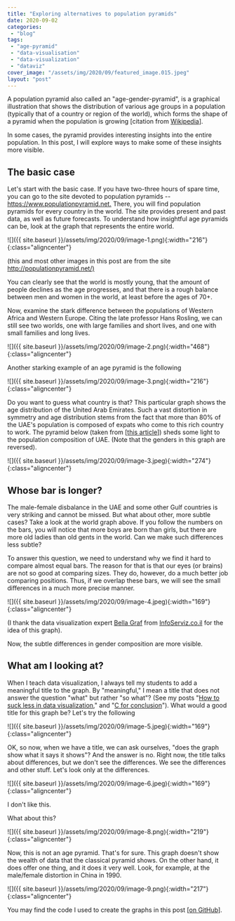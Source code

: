```yaml
---
title: "Exploring alternatives to population pyramids"
date: 2020-09-02
categories: 
 - "blog"
tags: 
 - "age-pyramid"
 - "data-visualisation"
 - "data-visualization"
 - "dataviz"
cover_image: "/assets/img/2020/09/featured_image.015.jpeg"
layout: "post"
---
```


A population pyramid also called an "age-gender-pyramid", is a graphical illustration that shows the distribution of various age groups in a population (typically that of a country or region of the world), which forms the shape of a pyramid when the population is growing [citation from [Wikipedia](https://en.wikipedia.org/wiki/Population_pyramid)].

In some cases, the pyramid provides interesting insights into the entire population. In this post, I will explore ways to make some of these insights more visible. 

## The basic case

Let's start with the basic case. If you have two-three hours of spare time, you can go to the site devoted to population pyramids -- <https://www.populationpyramid.net.> There, you will find population pyramids for every country in the world. The site provides present and past data, as well as future forecasts. To understand how insightful age pyramids can be, look at the graph that represents the entire world.

![]({{ site.baseurl }}/assets/img/2020/09/image-1.png){:width="216"}{:class="aligncenter"}

(this and most other images in this post are from the site <http://populationpyramid.net/)>

You can clearly see that the world is mostly young, that the amount of people declines as the age progresses, and that there is a rough balance between men and women in the world, at least before the ages of 70+.

Now, examine the stark difference between the populations of Western Africa and Western Europe. Citing the late professor Hans Rosling, we can still see two worlds, one with large families and short lives, and one with small families and long lives. 

![]({{ site.baseurl }}/assets/img/2020/09/image-2.png){:width="468"}{:class="aligncenter"}

Another starking example of an age pyramid is the following

![]({{ site.baseurl }}/assets/img/2020/09/image-3.png){:width="216"}{:class="aligncenter"}

Do you want to guess what country is that? This particular graph shows the age distribution of the United Arab Emirates. Such a vast distortion in symmetry and age distribution stems from the fact that more than 80% of the UAE's population is composed of expats who come to this rich country to work. The pyramid below (taken from [[this article](https://www.sciencedirect.com/science/article/pii/S2210600612000214)]) sheds some light to the population composition of UAE. (Note that the genders in this graph are reversed).

![]({{ site.baseurl }}/assets/img/2020/09/image-3.jpeg){:width="274"}{:class="aligncenter"}

## Whose bar is longer?

The male-female disbalance in the UAE and some other Gulf countries is very striking and cannot be missed. But what about other, more subtle cases? Take a look at the world graph above. If you follow the numbers on the bars, you will notice that more boys are born than girls, but there are more old ladies than old gents in the world. Can we make such differences less subtle?

To answer this question, we need to understand why we find it hard to compare almost equal bars. The reason for that is that our eyes (or brains) are not so good at comparing sizes. They do, however, do a much better job comparing positions. Thus, if we overlap these bars, we will see the small differences in a much more precise manner. 

![]({{ site.baseurl }}/assets/img/2020/09/image-4.jpeg){:width="169"}{:class="aligncenter"}

(I thank the data visualization expert [Bella Graf](https://www.facebook.com/bella.gotie) from [InfoServiz.co.il](https://infoserviz.co.il/) for the idea of this graph).

Now, the subtle differences in gender composition are more visible. 

## What am I looking at?

When I teach data visualization, I always tell my students to add a meaningful title to the graph. By "meaningful," I mean a title that does not answer the question "what" but rather "so what"? (See my posts "[How to suck less in data visualization](https://gorelik.net/2020/07/28/how-to-suck-less-in-data-visualization-and-professional-communication/)," and "[C for conclusion](https://gorelik.net/2018/06/25/c-for-conclusion/)"). What would a good title for this graph be? Let's try the following

![]({{ site.baseurl }}/assets/img/2020/09/image-5.jpeg){:width="169"}{:class="aligncenter"}

OK, so now, when we have a title, we can ask ourselves, "does the graph show what it says it shows"? And the answer is no. Right now, the title talks about differences, but we don't see the differences. We see the differences and other stuff. Let's look only at the differences.

![]({{ site.baseurl }}/assets/img/2020/09/image-6.jpeg){:width="169"}{:class="aligncenter"}

I don't like this.

What about this?

![]({{ site.baseurl }}/assets/img/2020/09/image-8.png){:width="219"}{:class="aligncenter"}

Now, this is not an age pyramid. That's for sure. This graph doesn't show the wealth of data that the classical pyramid shows. On the other hand, it does offer one thing, and it does it very well. Look, for example, at the male/female distortion in China in 1990.

![]({{ site.baseurl }}/assets/img/2020/09/image-9.png){:width="217"}{:class="aligncenter"}

You may find the code I used to create the graphs in this post [[on GitHub](http://github.com/bgbg/blog_exploring_age_pyramics)].
